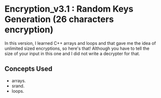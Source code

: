 # Encryption_v3.1 : Random Keys Generation (26 characters encryption)

In this version, I learned C++ arrays and loops and that gave me the idea of unlimited sized encryptions, so here's that! Although you have to tell the size of your input in this one and I did not write a decrypter for that. 

## Concepts Used
- arrays.
- srand.
- loops.

